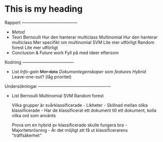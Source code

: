 This is my heading
================


Rapport
—————————————
- *Metod*
- Teori
	Bernoulli
		Hur den hanterar multiclass
	Multinomial
		Hur den hanterar multiclass
		Mer specifikt om multinomial
	SVM
		Lite mer utförligt
	Random forest
		Lite mer utförligt
- Conclusion & Future work
	Fyll på med ideer eftersom

Kodning
————————————
- List
	*Info-gain*
	~~Mer data~~
	*Dokumentegenskaper som features*
	*Hybrid*
	Leave-one-out? (låg prioritet)

Undersökningar
—————————————————
- List 
	Bernoulli
	Multinomial
	SVM
	Random forest

	Vilka grupper är svårklassificerade
		- Likheter
		- Skillnad mellan olika klassificerade
		- Har de klassificerat ett dokument till ett dokument, kolla vilka ord som använts
	
	Prova om en hybrid av klassificerade skulle fungera bra
		- Majoritetsrösning
		- Är det möjligt att få ut klassificerarens ”träffsäkerhet”

	